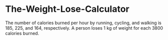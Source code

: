 # The-Weight-Lose-Calculator
The number of calories burned per hour by running, cycling, and walking is 185, 225, and 164, respectively. A person loses 1 kg of weight for each 3800 calories burned.
